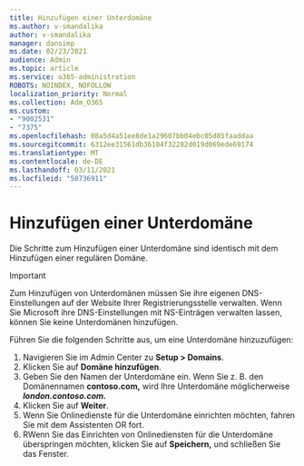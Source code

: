 ```yaml
---
title: Hinzufügen einer Unterdomäne
ms.author: v-smandalika
author: v-smandalika
manager: dansimp
ms.date: 02/23/2021
audience: Admin
ms.topic: article
ms.service: o365-administration
ROBOTS: NOINDEX, NOFOLLOW
localization_priority: Normal
ms.collection: Adm_O365
ms.custom:
- "9002531"
- "7375"
ms.openlocfilehash: 08a5d4a51ee8de1a29607bb04ebc05d85faaddaa
ms.sourcegitcommit: 6312ee31561db36104f32282d019d069ede69174
ms.translationtype: MT
ms.contentlocale: de-DE
ms.lasthandoff: 03/11/2021
ms.locfileid: "50736911"
---
```

# <a name="add-a-subdomain"></a>Hinzufügen einer Unterdomäne

Die Schritte zum Hinzufügen einer Unterdomäne sind identisch mit dem Hinzufügen einer regulären Domäne. 

> [!IMPORTANT]
> Zum Hinzufügen von Unterdomänen müssen Sie ihre eigenen DNS-Einstellungen auf der Website Ihrer Registrierungsstelle verwalten. Wenn Sie Microsoft ihre DNS-Einstellungen mit NS-Einträgen verwalten lassen, können Sie keine Unterdomänen hinzufügen. 

Führen Sie die folgenden Schritte aus, um eine Unterdomäne hinzuzufügen:

1. Navigieren Sie im Admin Center zu **Setup > Domains**.
2. Klicken Sie auf **Domäne hinzufügen**.
3. Geben Sie den Namen der Unterdomäne ein. Wenn Sie z. B. den Domänennamen **contoso.com,** wird Ihre Unterdomäne möglicherweise **_london.contoso.com._**
4. Klicken Sie auf **Weiter**.
5. Wenn Sie Onlinedienste für die Unterdomäne einrichten möchten, fahren Sie mit dem Assistenten OR fort.
6. RWenn Sie das Einrichten von Onlinediensten für die Unterdomäne überspringen möchten, klicken Sie auf **Speichern,** und schließen Sie das Fenster.

